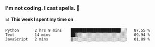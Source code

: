 ### I'm not coding. I cast spells. 🎩

📊 **This week I spent my time on**
<!--START_SECTION:waka-->
```text
Python       2 hrs 9 mins    ██████████████████████░░░   87.55 % 
Text         14 mins         ██▒░░░░░░░░░░░░░░░░░░░░░░   09.94 % 
JavaScript   2 mins          ▒░░░░░░░░░░░░░░░░░░░░░░░░   01.89 % 
```
<!--END_SECTION:waka-->
